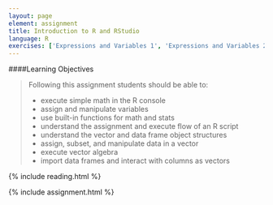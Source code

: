 ```yaml
---
layout: page
element: assignment
title: Introduction to R and RStudio
language: R
exercises: ['Expressions and Variables 1', 'Expressions and Variables 2', 'Expressions and Variables 3', 'Functions 1', 'Expressions and Variables 5', 'Data Analysis', 'Vectors 1', 'Vectors 2', 'Data Frames 1']
---
```


####Learning Objectives

> Following this assignment students should be able to:
>
> - execute simple math in the R console
> - assign and manipulate variables
> - use built-in functions for math and stats
> - understand the assignment and execute flow of an R script
> - understand the vector and data frame object structures
> - assign, subset, and manipulate data in a vector
> - execute vector algebra
> - import data frames and interact with columns as vectors

{% include reading.html %}

{% include assignment.html %}
